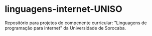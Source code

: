 # linguagens-internet-UNISO
Repositório para projetos do compenente curricular: "Linguagens de programação para internet" da Universidade de Sorocaba.
